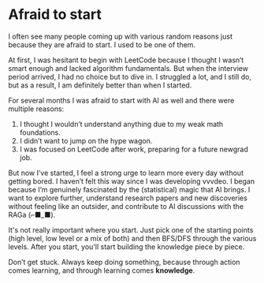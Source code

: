 # Afraid to start

I often see many people coming up with various random reasons just because they are afraid to start. I used to be one of them.

At first, I was hesitant to begin with LeetCode because I thought I wasn’t smart enough and lacked algorithm fundamentals. But when the interview period arrived, I had no choice but to dive in. I struggled a lot, and I still do, but as a result, I am definitely better than when I started.

For several months I was afraid to start with AI as well and there were multiple reasons:

1.	I thought I wouldn’t understand anything due to my weak math foundations.
2.	I didn’t want to jump on the hype wagon.
3.	I was focused on LeetCode after work, preparing for a future newgrad job.

But now I’ve started, I feel a strong urge to learn more every day without getting bored. I haven’t felt this way since I was developing vvvdeo. I began because I’m genuinely fascinated by the (statistical) magic that AI brings. I want to explore further, understand research papers and new discoveries without feeling like an outsider, and contribute to AI discussions with the RAGa (⌐■_■).

It's not really important where you start. Just pick one of the starting points (high level, low level or a mix of both) and then BFS/DFS through the various levels. After you start, you'll start building the knowledge piece by piece.

Don’t get stuck. Always keep doing something, because through action comes learning, and through learning comes **knowledge**.
